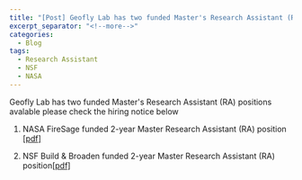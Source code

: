 ```yaml
---
title: "[Post] Geofly Lab has two funded Master's Research Assistant (RA) positions avalable please check the hiring notice below"
excerpt_separator: "<!--more-->"
categories:
  - Blog
tags:
  - Research Assistant
  - NSF
  - NASA
---
```

Geofly Lab has two funded Master's Research Assistant (RA) positions avalable please check the hiring notice below

1) NASA FireSage funded 2-year Master Research Assistant (RA) position [[pdf]](https://www.dropbox.com/scl/fi/t8wz19m1sbzhpl6ezbw3u/NASA-FireSage-Funded-graduate-position-at-SJSU.pdf?rlkey=l5szgcz8fpxic2i9lm9tkvozh&dl=0)

2) NSF Build & Broaden funded 2-year Master Research Assistant (RA) position[[pdf]](https://www.dropbox.com/scl/fi/ttdw61u2m221nam9h9h9i/NSF-B2-Funded-RA-position-at-SJSU.pdf?rlkey=xz43bpc58ny8bb4g43cofpwj3&dl=0)


